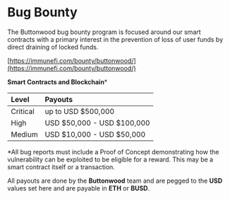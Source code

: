 # Bug Bounty

The Buttonwood bug bounty program is focused around our smart contracts with a primary interest in the prevention of loss of user funds by direct draining of locked funds.

[https://immunefi.com/bounty/buttonwood/](https://immunefi.com/bounty/buttonwood/)

**Smart Contracts and Blockchain**\*

| Level    | Payouts                    |
| :---     | :---                       |
| Critical | up to USD $500,000         |
| High     | USD $50,000 - USD $100,000 |
| Medium   | USD $10,000 - USD $50,000  |

\*All bug reports must include a Proof of Concept demonstrating how the vulnerability can be exploited to be eligible for a reward. This may be a smart contract itself or a transaction.

All payouts are done by the **Buttonwood** team and are pegged to the **USD** values set here and are payable in **ETH** or **BUSD**.

